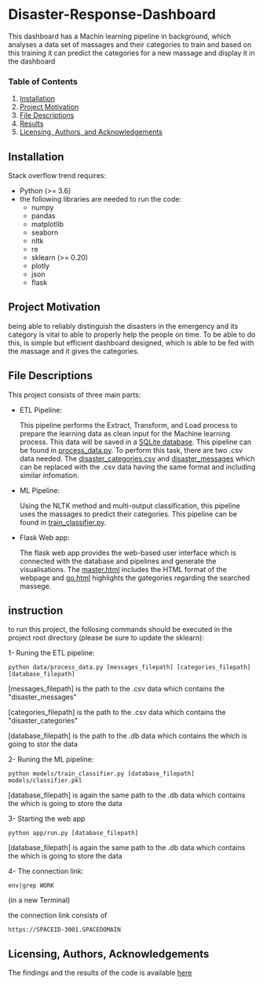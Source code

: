 # Disaster-Response-Dashboard
This dashboard has a Machin learning pipeline in background, which analyses a data set of massages and their categories to train and based on this training it can predict the categories for a new massage and display it in the dashboard
### Table of Contents

1. [Installation](#installation)
2. [Project Motivation](#motivation)
3. [File Descriptions](#files)
4. [Results](#results)
5. [Licensing, Authors, and Acknowledgements](#licensing)

## Installation
Stack overflow trend requires:
- Python (>= 3.6)
- the following libraries are needed to run the code:
    - numpy
    - pandas
    - matplotlib
    - seaborn
    - nltk
    - re
    - sklearn (>= 0.20)
    - plotly
    - json
    - flask
## Project Motivation
being able to reliably distinguish the disasters in the emergency and its category is vital to able to properly help the people on time. To be able to do this, is simple but efficient dashboard designed, which is able to be fed with the massage and it gives the categories.

## File Descriptions
This project consists of three main parts:
-	ETL Pipeline:

    This pipeline performs the Extract, Transform, and Load process to prepare the learning data as clean input for the Machine learning process. This data will be saved in a       [SQLite database](https://github.com/mrf919/Disaster-Response-Dashboard/blob/main/data/DisasterResponse.db). This pipeline can be found in [process_data.py](https://github.com/mrf919/Disaster-Response-Dashboard/blob/main/data/process_data.py).
    To perform this task, there are two .csv data needed. The [disaster_categories.csv](https://github.com/mrf919/Disaster-Response-Dashboard/blob/main/data/disaster_categories.csv) and [disaster_messages](https://github.com/mrf919/Disaster-Response-Dashboard/blob/main/data/disaster_messages.csv) which can be replaced with the .csv data having the same format and including similar infomation.

-	ML Pipeline:

    Using the NLTK method and multi-output classification, this pipeline uses the massages to predict their categories. This pipeline can be found in [train_classifier.py](https://github.com/mrf919/Disaster-Response-Dashboard/blob/main/models/train_classifier.py).

-	Flask Web app:

    The flask web app provides the web-based user interface which is connected with the database and pipelines and generate the visualisations. The [master.html](https://github.com/mrf919/Disaster-Response-Dashboard/blob/main/app/templates/master.html) includes the HTML format of the webpage and [go.html](https://github.com/mrf919/Disaster-Response-Dashboard/blob/main/app/templates/go.html) highlights the gategories regarding the searched massege.
 
## instruction
to run this project, the follosing commands should be executed in the project root directory (please be sure to update the sklearn):

1-  Runing the ETL pipeline:
  
    python data/process_data.py [messages_filepath] [categories_filepath] [database_filepath]
    
   [messages_filepath] is the path to the .csv data which contains the "disaster_messages"
   
   [categories_filepath] is the path to the .csv data which contains the "disaster_categories"
   
   [database_filepath] is the path to the .db data which contains the which is going to stor the data
   
2- Runing the ML pipeline:

    python models/train_classifier.py [database_filepath] models/classifier.pkl
    
    
   [database_filepath] is again the same path to the .db data which contains the which is going to store the data
   
3- Starting the web app

    python app/run.py [database_filepath]
    
   [database_filepath] is again the same path to the .db data which contains the which is going to store the data
    
4- The connection link:

    env|grep WORK
    
   (in a new Terminal)
   
the connection link consists of 

    https://SPACEID-3001.SPACEDOMAIN


## Licensing, Authors, Acknowledgements
The findings and the results of the code is available [here](https://www.kaggle.com/haakakak/stack-overflow-developer-surveys-20152020)
